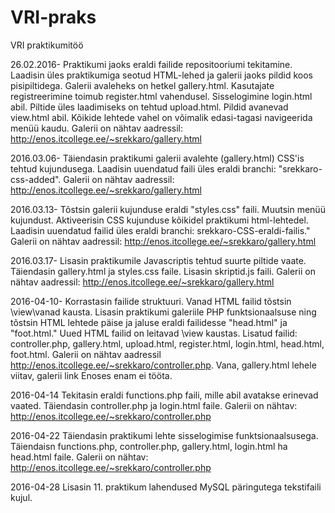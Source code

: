 # VRI-praks
VRI praktikumitöö

26.02.2016- Praktikumi jaoks eraldi failide repositooriumi tekitamine. Laadisin üles praktikumiga seotud HTML-lehed ja galerii jaoks pildid koos pisipiltidega. Galerii avaleheks on hetkel gallery.html. Kasutajate registreerimine toimub register.html vahendusel. Sisselogimine login.html abil. Piltide üles laadimiseks on tehtud upload.html. Pildid avanevad view.html abil. Kõikide lehtede vahel on võimalik edasi-tagasi navigeerida menüü kaudu.
Galerii on nähtav aadressil: http://enos.itcollege.ee/~srekkaro/gallery.html

2016.03.06- Täiendasin praktikumi galerii avalehte (gallery.html) CSS'is tehtud kujundusega. Laadisin uuendatud faili üles eraldi branchi: "srekkaro-css-added". Galerii on nähtav aadressil:  http://enos.itcollege.ee/~srekkaro/gallery.html

2016.03.13- Tõstsin galerii kujunduse eraldi "styles.css" faili. Muutsin menüü kujundust. Aktiveerisin CSS kujunduse kõikidel praktikumi html-lehtedel. Laadisin uuendatud failid üles eraldi branchi: srekkaro-CSS-eraldi-failis." Galerii on nähtav aadressil: http://enos.itcollege.ee/~srekkaro/gallery.html

2016.03.17- Lisasin praktikumile Javascriptis tehtud suurte piltide vaate. Täiendasin gallery.html ja styles.css faile. Lisasin skriptid.js faili. Galerii on nähtav aadressil: http://enos.itcollege.ee/~srekkaro/gallery.html

2016-04-10- Korrastasin failide struktuuri. Vanad HTML failid tõstsin \view\vanad kausta. Lisasin praktikumi galeriile PHP funktsionaalsuse ning tõstsin HTML lehtede päise ja jaluse eraldi failidesse "head.html" ja "foot.html."  Uued HTML failid on leitavad \view kaustas. Lisatud failid: controller.php, gallery.html, upload.html, register.html, login.html, head.html, foot.html. Galerii on nähtav aadressil http://enos.itcollege.ee/~srekkaro/controller.php. Vana, gallery.html lehele viitav, galerii link Enoses enam ei tööta.

2016-04-14 Tekitasin eraldi functions.php faili, mille abil avatakse erinevad vaated. Täiendasin controller.php ja login.html faile. Galerii on nähtav: http://enos.itcollege.ee/~srekkaro/controller.php

2016-04-22 Täiendasin praktikumi lehte sisselogimise funktsionaalsusega. Täiendaisn functions.php, controller.php, gallery.html, login.html ha head.html faile. Galerii on nähtav: http://enos.itcollege.ee/~srekkaro/controller.php

2016-04-28 Lisasin 11. praktikum lahendused MySQL päringutega tekstifaili kujul.
